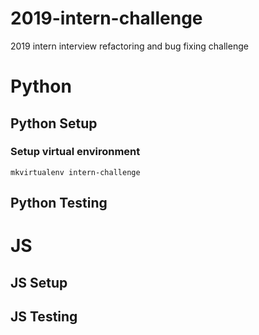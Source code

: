 # 2019-intern-challenge
2019 intern interview refactoring and bug fixing challenge

# Python

## Python Setup

### Setup virtual environment
`mkvirtualenv intern-challenge`

## Python Testing 

# JS

## JS Setup

## JS Testing
